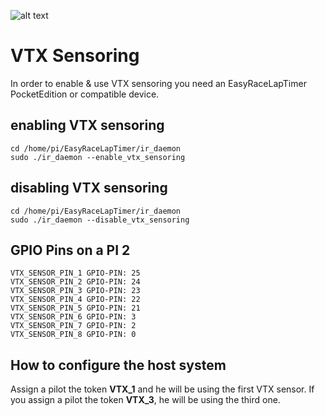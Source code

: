 ![alt text](http://www.easyracelaptimer.com/wp-content/uploads/2016/01/easy_race_lap_timer_logo-1.png "EasyRaceLapTimer")

# VTX Sensoring

In order to enable & use VTX sensoring you need an EasyRaceLapTimer PocketEdition or compatible device.

## enabling VTX sensoring

    cd /home/pi/EasyRaceLapTimer/ir_daemon
    sudo ./ir_daemon --enable_vtx_sensoring

## disabling VTX sensoring

    cd /home/pi/EasyRaceLapTimer/ir_daemon
    sudo ./ir_daemon --disable_vtx_sensoring


## GPIO Pins on a PI 2

    VTX_SENSOR_PIN_1 GPIO-PIN: 25
    VTX_SENSOR_PIN_2 GPIO-PIN: 24
    VTX_SENSOR_PIN_3 GPIO-PIN: 23
    VTX_SENSOR_PIN_4 GPIO-PIN: 22
    VTX_SENSOR_PIN_5 GPIO-PIN: 21
    VTX_SENSOR_PIN_6 GPIO-PIN: 3
    VTX_SENSOR_PIN_7 GPIO-PIN: 2
    VTX_SENSOR_PIN_8 GPIO-PIN: 0

## How to configure the host system

Assign a pilot the token **VTX_1** and he will be using the first VTX sensor. If you assign a pilot the token **VTX_3**, he will be using the third one.
